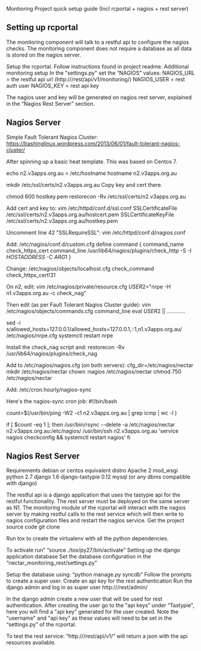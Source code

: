 Montioring Project quick setup guide (Incl rcportal + nagios + rest server)

Setting up rcportal
-------------------
The monitoring component will talk to a restful api to configure the nagios checks. The monitoring component does not require a database as all data is stored on the nagios server.

Setup the rcportal. Follow instructions found in project readme.
Additional monitoring setup
In the "settings.py" set the “NAGIOS” values:
NAGIOS_URL = the restful api url (http://<hostname>/rest/api/v1/monitoring/)
NAGIOS_USER = rest auth user
NAGIOS_KEY = rest api key

The nagios user and key will be generated on nagios rest server, explained in the “Nagios Rest Server” section.


Nagios Server
-------------
Simple Fault Tolerant Nagios Cluster:
https://bashinglinux.wordpress.com/2013/06/01/fault-tolerant-nagios-cluster/

After spinning up a basic heat template. This was based on Centos 7.

echo n2.v3apps.org.au > /etc/hostname
hostname n2.v3apps.org.au

mkdir /etc/ssl/certs/n2.v3apps.org.au
Copy key and cert there.

chmod 600 hostkey.pem
restorecon -Rv /etc/ssl/certs/n2.v3apps.org.au

Add cert and key to: vim /etc/httpd/conf.d/ssl.conf
	SSLCertificateFile /etc/ssl/certs/n2.v3apps.org.au/hostcert.pem
	SSLCertificateKeyFile /etc/ssl/certs/n2.v3apps.org.au/hostkey.pem

Uncomment line 42 "SSLRequireSSL": vim /etc/httpd/conf.d/nagios.conf

Add: /etc/nagios/conf.d/custom.cfg
define command {
   command_name check_https_cert
   command_line /usr/lib64/nagios/plugins/check_http -S -I $HOSTADDRESS$ -C $ARG1$
}

Change: /etc/nagios/objects/localhost.cfg
  check_command        check_https_cert!31

On n2, edit: vim /etc/nagios/private/resource.cfg
$USER2$="nrpe -H n1.v3apps.org.au -c check_nag"

Then edit (as per Fault Tolerant Nagios Cluster guide): vim /etc/nagios/objects/commands.cfg
  command_line   eval $USER2$ || ............<rest of check>

sed -i s/allowed_hosts=127.0.0.1/allowed_hosts=127.0.0.1,::1,n1.v3apps.org.au/ /etc/nagios/nrpe.cfg
systemctl restart nrpe

Install the check_nag script and: restorecon -Rv /usr/lib64/nagios/plugins/check_nag

Add to /etc/nagios/nagios.cfg (on both servers): cfg_dir=/etc/nagios/nectar
mkdir /etc/nagios/nectar
chown :nagios /etc/nagios/nectar
chmod 750 /etc/nagios/nectar

Add: /etc/cron.hourly/nagios-sync


Here's the nagios-sync cron job:
#!/bin/bash

count=$(/usr/bin/ping -W2 -c1 n2.v3apps.org.au | grep icmp | wc -l )

if [ $count -eq 1 ]; then
  /usr/bin/rsync --delete -a /etc/nagios/nectar n2.v3apps.org.au:/etc/nagios/
  /usr/bin/ssh n2.v3apps.org.au 'service nagios checkconfig && systemctl restart nagios'
fi


Nagios Rest Server
------------------
Requirements
debian or centos equivalent distro
Apache 2
mod_wsgi
python 2.7
django 1.6
django-tastypie 0.12
mysql (or any dbms compatible with django)

The restful api is a django application that uses the tastypie api for the restful functionality. The rest server must be deployed on the same server as N1. The monitoring module of the rcportal will interact with the nagios server by making restful calls to the rest service which will then write to nagios configuration files and restart the nagios service.
Get the project source code
git clone <monitoring-rest>

Run tox to create the virtualenv with all the python dependencies.

To activate run” “source <app directory>./tox/py27/bin/activate”
Setting up the django application database
Set the database configuration in the “nectar_monitoring_rest/settings.py"

Setup the database using: “python manage.py syncdb”
Follow the prompts to create a super user.
Create an api key for the rest authentication
Run the django admin and log in as super user
http://<hostname>/rest/admin/

In the django admin create a new user that will be used for rest authentication. After creating the user go to the "api keys” under “Tastypie”, here you will find a "api key” generated for the user created. Note the “username" and "api key” as these values will need to be set in the “settings.py” of the rcportal.

To test the rest service: “http://<hostname>/rest/api/v1/” will return a json with the api resources available.


